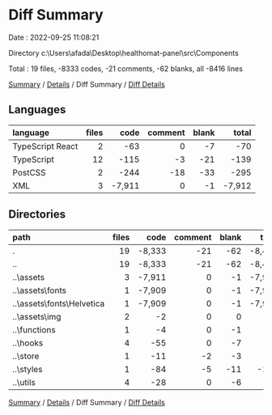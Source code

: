 # Diff Summary

Date : 2022-09-25 11:08:21

Directory c:\\Users\\afada\\Desktop\\healthomat-panel\\src\\Components

Total : 19 files,  -8333 codes, -21 comments, -62 blanks, all -8416 lines

[Summary](results.md) / [Details](details.md) / Diff Summary / [Diff Details](diff-details.md)

## Languages
| language | files | code | comment | blank | total |
| :--- | ---: | ---: | ---: | ---: | ---: |
| TypeScript React | 2 | -63 | 0 | -7 | -70 |
| TypeScript | 12 | -115 | -3 | -21 | -139 |
| PostCSS | 2 | -244 | -18 | -33 | -295 |
| XML | 3 | -7,911 | 0 | -1 | -7,912 |

## Directories
| path | files | code | comment | blank | total |
| :--- | ---: | ---: | ---: | ---: | ---: |
| . | 19 | -8,333 | -21 | -62 | -8,416 |
| .. | 19 | -8,333 | -21 | -62 | -8,416 |
| ..\\assets | 3 | -7,911 | 0 | -1 | -7,912 |
| ..\\assets\\fonts | 1 | -7,909 | 0 | -1 | -7,910 |
| ..\\assets\\fonts\\Helvetica | 1 | -7,909 | 0 | -1 | -7,910 |
| ..\\assets\\img | 2 | -2 | 0 | 0 | -2 |
| ..\\functions | 1 | -4 | 0 | -1 | -5 |
| ..\\hooks | 4 | -55 | 0 | -7 | -62 |
| ..\\store | 1 | -11 | -2 | -3 | -16 |
| ..\\styles | 1 | -84 | -5 | -11 | -100 |
| ..\\utils | 4 | -28 | 0 | -6 | -34 |

[Summary](results.md) / [Details](details.md) / Diff Summary / [Diff Details](diff-details.md)